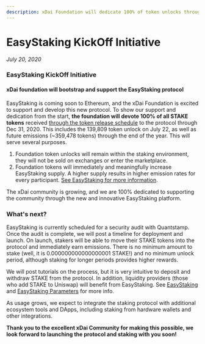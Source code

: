 ```yaml
---
description: xDai Foundation will dedicate 100% of token unlocks through end of year
---
```


# EasyStaking KickOff Initiative

_July 20, 2020_

### EasyStaking KickOff Initiative 

#### xDai foundation will bootstrap and support the EasyStaking protocol

EasyStaking is coming soon to Ethereum, and the xDai Foundation is excited to support and develop this new protocol. To show our support and dedication from the start, **the foundation will devote 100% of all STAKE tokens** received [through the token release schedule](../../../for-stakers/stake-token/stake-token-distribution/token-release-schedule.md#foundation-reward) to the protocol through Dec 31, 2020. This includes the 139,809 token unlock on July 22, as well as future emissions \(~359,478 tokens\) through the end of the year. This will serve several purposes. 

1. Foundation token unlocks will remain within the staking environment, they will not be sold on exchanges or enter the marketplace.
2. Foundation tokens will immediately and meaningfully increase EasyStaking supply. A higher supply results in higher emission rates for every participant. [See EasyStaking for more information](../../../for-stakers/easy-staking/).

The xDai community is growing, and we are 100% dedicated to supporting the community through the new and innovative EasyStaking platform.  

### What's next?

EasyStaking is currently scheduled for a security audit with Quantstamp. Once the audit is complete, we will post a timeline for deployment and launch. On launch, stakers will be able to move their STAKE tokens into the protocol and immediately earn emissions. There is no minimum amount to stake \(well, it is 0.000000000000000001 STAKE!\) and no minimum unlock period, although staking for longer periods provides higher rewards.

We will post tutorials on the process, but it is very intuitive to deposit and withdraw STAKE from the protocol. In addition, liquidity providers \(those who add STAKE to Uniswap\) will benefit from EasyStaking. See [EasyStaking](../../../for-stakers/easy-staking/) and [EasyStaking Parameters](../../../for-stakers/easy-staking/easy-staking-parameters.md) for more info. 

As usage grows, we expect to integrate the staking protocol with additional ecosystem tools and DApps, including staking from hardware wallets and other integrations. 

**Thank you to the excellent xDai Community for making this possible, we look forward to launching the protocol and staking with you soon!**





